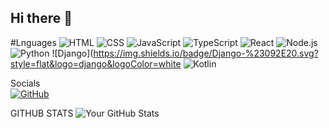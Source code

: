 ## Hi there  👋
#Lnguages
![HTML](https://img.shields.io/badge/HTML5-E34F26?style=for-the-badge&logo=html5&logoColor=white)
![CSS](https://img.shields.io/badge/CSS3-1572B6?style=for-the-badge&logo=css3&logoColor=white)
![JavaScript](https://img.shields.io/badge/JavaScript-%23F7DF1E.svg?style=flat&logo=javascript&logoColor=black)
![TypeScript](https://img.shields.io/badge/TypeScript-%23007ACC.svg?style=flat&logo=typescript&logoColor=white)
![React](https://img.shields.io/badge/React-%2361DAFB.svg?style=flat&logo=react&logoColor=black)
![Node.js](https://img.shields.io/badge/Node.js-%23339933.svg?style=flat&logo=node.js&logoColor=white)
![Python](https://img.shields.io/badge/Python-%233776AB.svg?style=flat&logo=python&logoColor=white)
![Django](https://img.shields.io/badge/Django-%23092E20.svg?style=flat&logo=django&logoColor=white
![Kotlin](https://img.shields.io/badge/Kotlin-7F52FF?style=for-the-badge&logo=kotlin&logoColor=white&labelColor=black)


Socials  
[![GitHub](https://img.shields.io/badge/GitHub-%23181717.svg?style=flat&logo=github&logoColor=white)](https://github.com/[damiancodes])

GITHUB STATS
![Your GitHub Stats](https://github-readme-stats.vercel.app/api?username=damiancodes&show_icons=true&theme=radical)
